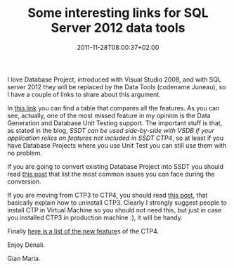 ﻿---
title: "Some interesting links for SQL Server 2012 data tools"
description: ""
date: 2011-11-28T08:00:37+02:00
draft: false
tags: []
categories: [Sql Server]
---
I love Database Project, introduced with Visual Studio 2008, and with SQL server 2012 they will be replaced by the Data Tools (codename Juneau), so I have a couple of links to share about this argument.

In [this link](http://blogs.msdn.com/b/ssdt/archive/2011/11/21/sql-server-data-tools-ctp4-vs-vs2010-database-projects.aspx) you can find a table that compares all the features. As you can see, actually, one of the most missed feature in my opinion is the Data Generation and Database Unit Testing support. The important stuff is that, as stated in the blog, *SSDT can be used side-by-side with VSDB if your application relies on features not included in SSDT CTP4*, so at least if you have Database Projects where you use Unit Test you can still use them with no problem.

If you are going to convert existing Database Project into SSDT you should read [this post](http://blogs.msdn.com/b/ssdt/archive/2011/11/21/top-vsdb-gt-ssdt-project-conversion-issues.aspx) that list the most common issues you can face during the conversion.

If you are moving from CTP3 to CTP4, you should read [this post](http://blogs.msdn.com/b/ssdt/archive/2011/11/21/uninstalling-ssdt-ctp3-code-named-juneau.aspx), that basically explain how to uninstall CTP3. Clearly I strongly suggest people to install CTP in Virtual Machine so you should not need this, but just in case you installed CTP3 in production machine :), it will be handy.

Finally [here is a list of the new feature](http://blogs.msdn.com/b/ssdt/archive/2011/11/21/what-s-new-in-sql-server-data-tools-ctp4.aspx)s of the CTP4.

Enjoy Denali.

Gian Maria.

